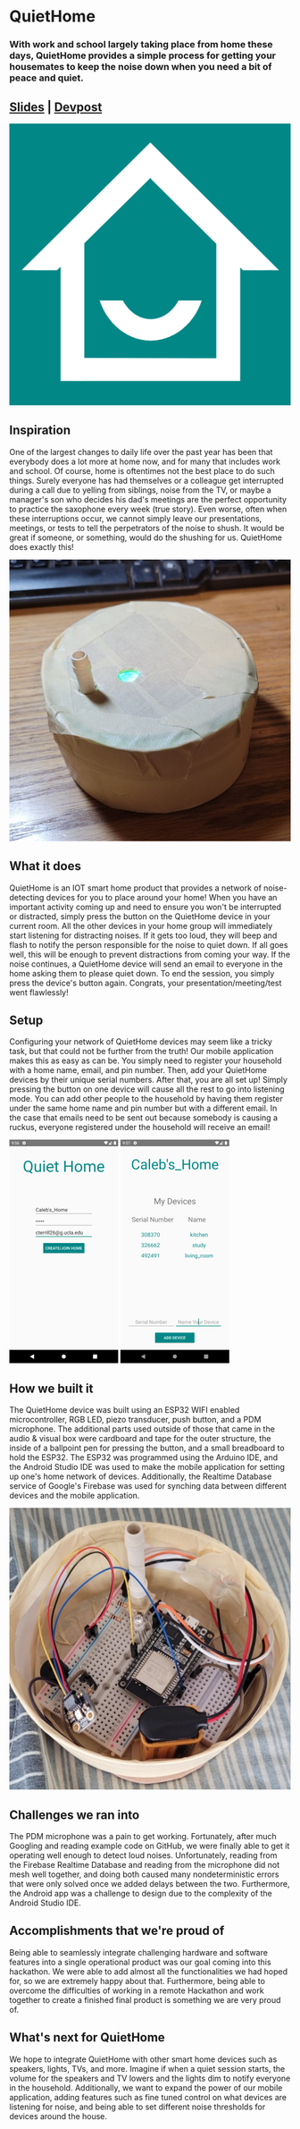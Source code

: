 # QuietHome
### With work and school largely taking place from home these days, QuietHome provides a simple process for getting your housemates to keep the noise down when you need a bit of peace and quiet.
## [Slides](https://docs.google.com/presentation/d/1uh7VLC4YgWx4uvmSAtE6865kep9te8QwTm802IIq6F0/edit?usp=sharing) | [Devpost](https://devpost.com/software/quiethome)
![logo](https://github.com/cterrill26/QuietHome/blob/main/images/logo.png)

## Inspiration
One of the largest changes to daily life over the past year has been that everybody does a lot more at home now, and for many that includes work and school. Of course, home is oftentimes not the best place to do such things. Surely everyone has had themselves or a colleague get interrupted during a call due to yelling from siblings, noise from the TV, or maybe a manager's son who decides his dad's meetings are the perfect opportunity to practice the saxophone every week (true story). Even worse, often when these interruptions occur, we cannot simply leave our presentations, meetings, or tests to tell the perpetrators of the noise to shush. It would be great if someone, or something, would do the shushing for us. QuietHome does exactly this!

![device](https://github.com/cterrill26/QuietHome/blob/main/images/device.jpg)

## What it does
QuietHome is an IOT smart home product that provides a network of noise-detecting devices for you to place around your home! When you have an important activity coming up and need to ensure you won't be interrupted or distracted, simply press the button on the QuietHome device in your current room. All the other devices in your home group will immediately start listening for distracting noises. If it gets too loud, they will beep and flash to notify the person responsible for the noise to quiet down. If all goes well, this will be enough to prevent distractions from coming your way. If the noise continues, a QuietHome device will send an email to everyone in the home asking them to please quiet down. To end the session, you simply press the device's button again. Congrats, your presentation/meeting/test went flawlessly! 

## Setup
Configuring your network of QuietHome devices may seem like a tricky task, but that could not be further from the truth! Our mobile application makes this as easy as can be. You simply need to register your household with a home name, email, and pin number. Then, add your QuietHome devices by their unique serial numbers. After that, you are all set up! Simply pressing the button on one device will cause all the rest to go into listening mode. You can add other people to the household by having them register under the same home name and pin number but with a different email. In the case that emails need to be sent out because somebody is causing a ruckus, everyone registered under the household will receive an email!

![register_home](https://github.com/cterrill26/QuietHome/blob/main/images/register_home.png)  ![add_device](https://github.com/cterrill26/QuietHome/blob/main/images/your_devices.png) 

## How we built it
The QuietHome device was built using an ESP32 WIFI enabled microcontroller, RGB LED, piezo transducer, push button, and a PDM microphone. The additional parts used outside of those that came in the audio & visual box were cardboard and tape for the outer structure, the inside of a ballpoint pen for pressing the button, and a small breadboard to hold the ESP32. The ESP32 was programmed using the Arduino IDE, and the Android Studio IDE was used to make the mobile application for setting up one's home network of devices. Additionally, the Realtime Database service of Google's Firebase was used for synching data between different devices and the mobile application.

![no_lid](https://github.com/cterrill26/QuietHome/blob/main/images/no_lid.jpg) 

## Challenges we ran into
The PDM microphone was a pain to get working. Fortunately, after much Googling and reading example code on GitHub, we were finally able to get it operating well enough to detect loud noises. Unfortunately, reading from the Firebase Realtime Database and reading from the microphone did not mesh well together, and doing both caused many nondeterministic errors that were only solved once we added delays between the two. Furthermore, the Android app was a challenge to design due to the complexity of the Android Studio IDE. 

## Accomplishments that we're proud of
Being able to seamlessly integrate challenging hardware and software features into a single operational product was our goal coming into this hackathon. We were able to add almost all the functionalities we had hoped for, so we are extremely happy about that. Furthermore, being able to overcome the difficulties of working in a remote Hackathon and work together to create a finished final product is something we are very proud of.

## What's next for QuietHome
We hope to integrate QuietHome with other smart home devices such as speakers, lights, TVs, and more. Imagine if when a quiet session starts, the volume for the speakers and TV lowers and the lights dim to notify everyone in the household. Additionally, we want to expand the power of our mobile application, adding features such as fine tuned control on what devices are listening for noise, and being able to set different noise thresholds for devices around the house.
